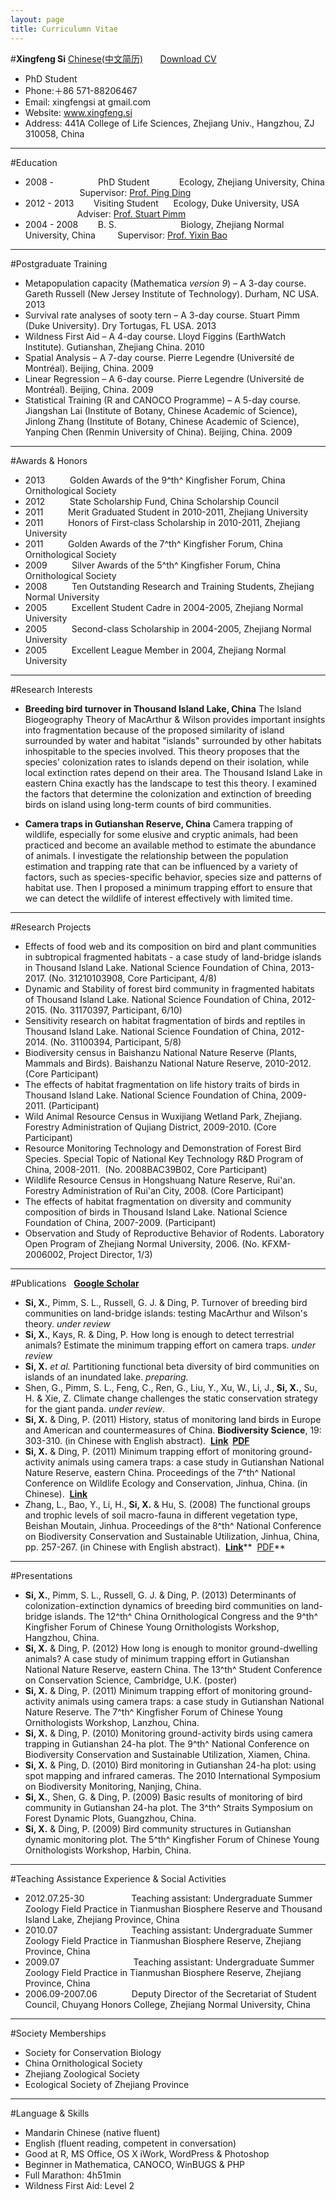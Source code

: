 ```yaml
---
layout: page
title: Curriculumn Vitae
---
```



#**Xingfeng Si** 
[Chinese(中文简历)](http://xingfeng.si/chinese-cv "Chinese CV")     
 [Download
CV](http://xingfengsi.weebly.com/uploads/1/6/9/7/16973108/cv_english_xingfeng.pdf "Download CV")

- PhD Student 
- Phone:＋86 571-88206467 
- Email: xingfengsi at gmail.com
- Website: www.xingfeng.si 
- Address: 441A College of Life Sciences, Zhejiang Univ., Hangzhou, ZJ 310058, China           

---

#Education

-   2008 -                  PhD Student            Ecology, Zhejiang
    University, China                       Supervisor: [Prof. Ping
    Ding](http://mypage.zju.edu.cn/personnelCard/pingding)
-   2012 - 2013        Visiting Student      Ecology, Duke University,
    USA                                Adviser: [Prof. Stuart
    Pimm](http://fds.duke.edu/db/Nicholas/esp/faculty/spimm)
-   2004 - 2008        B. S.                          Biology, Zhejiang
    Normal University, China         Supervisor: [Prof. Yixin
    Bao](http://ecology.zjnu.edu.cn/sts/baoyx/baoyxjiaoshigerenjianjie.htm)

---

#Postgraduate Training

-   Metapopulation capacity (Mathematica *version 9*) – A 3-day course.
    Gareth Russell (New Jersey Institute of Technology). Durham, NC USA.
    2013
-   Survival rate analyses of sooty tern – A 3-day course. Stuart Pimm
    (Duke University). Dry Tortugas, FL USA. 2013
-   Wildness First Aid – A 4-day course. Lloyd Figgins (EarthWatch
    Institute). Gutianshan, Zhejiang China. 2010
-   Spatial Analysis – A 7-day course. Pierre Legendre (Université de
    Montréal). Beijing, China. 2009
-   Linear Regression – A 6-day course. Pierre Legendre (Université de
    Montréal). Beijing, China. 2009
-   Statistical Training (R and CANOCO Programme) – A 5-day course.
    Jiangshan Lai (Institute of Botany, Chinese Academic of Science),
    Jinlong Zhang (Institute of Botany, Chinese Academic of Science),
    Yanping Chen (Renmin University of China). Beijing, China. 2009

---

#Awards & Honors

-   2013          Golden Awards of the 9^th^ Kingfisher Forum, China
    Ornithological Society
-   2012          State Scholarship Fund, China Scholarship Council
-   2011          Merit Graduated Student in 2010-2011, Zhejiang
    University
-   2011          Honors of First-class Scholarship in 2010-2011,
    Zhejiang University
-   2011          Golden Awards of the 7^th^ Kingfisher Forum, China
    Ornithological Society
-   2009          Silver Awards of the 5^th^ Kingfisher Forum, China
    Ornithological Society
-   2008          Ten Outstanding Research and Training Students,
    Zhejiang Normal University
-   2005          Excellent Student Cadre in 2004-2005, Zhejiang Normal
    University
-   2005          Second-class Scholarship in 2004-2005, Zhejiang Normal
    University
-   2005          Excellent League Member in 2004, Zhejiang Normal
    University

---
#Research Interests

- **Breeding bird turnover in Thousand Island Lake, China** The Island
Biogeography Theory of MacArthur & Wilson provides important insights
into fragmentation because of the proposed similarity of island
surrounded by water and habitat "islands" surrounded by other habitats
inhospitable to the species involved. This theory proposes that the
species' colonization rates to islands depend on their isolation, while
local extinction rates depend on their area. The Thousand Island Lake in
eastern China exactly has the landscape to test this theory. I examined
the factors that determine the colonization and extinction of breeding
birds on island using long-term counts of bird communities.

- **Camera traps in Gutianshan Reserve, China** Camera trapping of
wildlife, especially for some elusive and cryptic animals, had been
practiced and become an available method to estimate the abundance of
animals. I investigate the relationship between the population
estimation and trapping rate that can be influenced by a variety of
factors, such as species-specific behavior, species size and patterns of
habitat use. Then I proposed a minimum trapping effort to ensure that we
can detect the wildlife of interest effectively with limited time.

---

#Research Projects

-   Effects of food web and its composition on bird and plant
    communities in subtropical fragmented habitats - a case study of
    land-bridge islands in Thousand Island Lake. National Science
    Foundation of China, 2013-2017. (No. 31210103908, Core Participant,
    4/8)
-   Dynamic and Stability of forest bird community in fragmented
    habitats of Thousand Island Lake. National Science Foundation of
    China, 2012-2015. (No. 31170397, Participant, 6/10)
-   Sensitivity research on habitat fragmentation of birds and reptiles
    in Thousand Island Lake. National Science Foundation of China,
    2012-2014. (No. 31100394, Participant, 5/8)
-   Biodiversity census in Baishanzu National Nature Reserve (Plants,
    Mammals and Birds). Baishanzu National Nature Reserve, 2010-2012.
    (Core Participant)
-   The effects of habitat fragmentation on life history traits of birds
    in Thousand Island Lake. National Science Foundation of China,
    2009-2011. (Participant)
-   Wild Animal Resource Census in Wuxijiang Wetland Park, Zhejiang.
    Forestry Administration of Qujiang District, 2009-2010. (Core
    Participant)
-   Resource Monitoring Technology and Demonstration of Forest Bird
    Species. Special Topic of National Key Technology R&D Program of
    China, 2008-2011.  (No. 2008BAC39B02, Core Participant)
-   Wildlife Resource Census in Hongshuang Nature Reserve, Rui'an.
    Forestry Administration of Rui'an City, 2008. (Core Participant)
-   The effects of habitat fragmentation on diversity and community
    composition of birds in Thousand Island Lake. National Science
    Foundation of China, 2007-2009. (Participant)
-   Observation and Study of Reproductive Behavior of Rodents.
    Laboratory Open Program of Zhejiang Normal University, 2006. (No.
    KFXM-2006002, Project Director, 1/3)

----

#Publications  
[**Google Scholar**](http://scholar.google.com/citations?user=wI1qfPsAAAAJ&hl=en) 


-   **Si, X.**, Pimm, S. L., Russell, G. J. & Ding, P. Turnover of
    breeding bird communities on land-bridge islands: testing MacArthur
    and Wilson's theory. *under review*
-   **Si, X.**, Kays, R. & Ding, P. How long is enough to detect
    terrestrial animals? Estimate the minimum trapping effort on camera
    traps. *under review*
-   **Si, X.** *et al.* Partitioning functional beta diversity of bird
    communities on islands of an inundated lake. *preparing.*
-   Shen, G., Pimm, S. L., Feng, C., Ren, G., Liu, Y., Xu, W., Li,
    J., **Si, X.**, Su, H. & Xie, Z. Climate change challenges the
    static conservation strategy for the giant panda. *under review*.
-   **Si, X.** & Ding, P. (2011) History, status of monitoring land
    birds in Europe and American and countermeasures of
    China. **Biodiversity Science**, 19: 303-310. (in Chinese with
    English abstract).
     **[Link](http://www.biodiversity-science.net/CN/10.3724/SP.J.1003.2011.08314) 
    [PDF](http://wpdrive.qiniudn.com/paper_Si&Ding_BiodivSci_2011.pdf)**
-   **Si, X.** & Ding, P. (2011) Minimum trapping effort of monitoring
    ground-activity animals using camera traps: a case study in
    Gutianshan National Nature Reserve, eastern China. Proceedings of
    the 7^th^ National Conference on Wildlife Ecology and Conservation,
    Jinhua, China. (in Chinese).
     **[Link](http://cpfd.cnki.com.cn/Article/CPFDTOTAL-ZWRQ201110002152.htm)**
-   Zhang, L., Bao, Y., Li, H., **Si, X.** & Hu, S. (2008) The
    functional groups and trophic levels of soil macro-fauna in
    different vegetation type, Beishan Moutain, Jinhua. Proceedings of
    the 8^th^ National Conference on Biodiversity Conservation and
    Sustainable Utilization, Jinhua, China, pp. 257-267. (in Chinese
    with English
    abstract).  [**Link**](http://d.wanfangdata.com.cn/Conference_7820627.aspx)** 
    [PDF](http://wpdrive.qiniudn.com/paper_Zhang_etal_2008.pdf)**

---

#Presentations


-   **Si, X.**, Pimm, S. L., Russell, G. J. & Ding, P. (2013)
    Determinants of colonization-extinction dynamics of breeding bird
    communities on land-bridge islands. The 12^th^ China Ornithological
    Congress and the 9^th^ Kingfisher Forum of Chinese Young
    Ornithologists Workshop, Hangzhou, China.
-   **Si, X.** & Ding, P. (2012) How long is enough to monitor
    ground-dwelling animals? A case study of minimum trapping effort in
    Gutianshan National Nature Reserve, eastern China. The 13^th^
    Student Conference on Conservation Science, Cambridge, U.K. (poster)
-   **Si, X.** & Ding, P. (2011) Minimum trapping effort of monitoring
    ground-activity animals using camera traps: a case study in
    Gutianshan National Nature Reserve. The 7^th^ Kingfisher Forum of
    Chinese Young Ornithologists Workshop, Lanzhou, China.
-   **Si, X.** & Ding, P. (2010) Monitoring ground-activity birds using
    camera trapping in Gutianshan 24-ha plot. The 9^th^ National
    Conference on Biodiversity Conservation and Sustainable Utilization,
    Xiamen, China.
-   **Si, X.** & Ping, D. (2010) Bird monitoring in Gutianshan 24-ha
    plot: using spot mapping and infrared cameras. The 2010
    International Symposium on Biodiversity Monitoring, Nanjing, China.
-   **Si, X.**, Shen, G. & Ding, P. (2009) Basic results of monitoring
    of bird community in Gutianshan 24-ha plot. The 3^th^ Straits
    Symposium on Forest Dynamic Plots, Guangzhou, China.
-   **Si, X.** & Ding, P. (2009) Bird community structures in Gutianshan
    dynamic monitoring plot. The 5^th^ Kingfisher Forum of Chinese Young
    Ornithologists Workshop, Harbin, China.

---
#Teaching Assistance Experience & Social Activities

-   2012.07.25-30                   Teaching assistant: Undergraduate
    Summer Zoology Field Practice in Tianmushan Biosphere Reserve and
    Thousand Island Lake, Zhejiang Province, China
-   2010.07                              Teaching assistant:
    Undergraduate Summer Zoology Field Practice in Tianmushan Biosphere
    Reserve, Zhejiang Province, China
-   2009.07                              Teaching assistant:
    Undergraduate Summer Zoology Field Practice in Tianmushan Biosphere
    Reserve, Zhejiang Province, China
-   2006.09-2007.06              Deputy Director of the Secretariat of
    Student Council, Chuyang Honors College, Zhejiang Normal University,
    China
---
#Society Memberships

-   Society for Conservation Biology
-   China Ornithological Society
-   Zhejiang Zoological Society
-   Ecological Society of Zhejiang Province

---
#Language & Skills

-   Mandarin Chinese (native fluent)
-   English (fluent reading, competent in conversation)
-   Good at R, MS Office, OS X iWork, WordPress & Photoshop
-   Beginner in Mathematica, CANOCO, WinBUGS & PHP
-   Full Marathon: 4h51min
-   Wildness First Aid: Level 2

